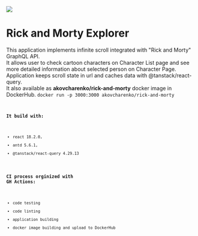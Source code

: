 <a href="https://codecov.io/gh/AKOvcharenko/rick-and-morty-explorer" >
<img src="https://codecov.io/gh/AKOvcharenko/rick-and-morty-explorer/branch/master/graph/badge.svg?token=IG6Z1HSD31"/>
</a>

# Rick and Morty Explorer

This application implements infinite scroll integrated with "Rick and Morty" GraphQL API.<br/>
It allows user to check cartoon characters on Character List page and see more detailed information about selected person on Character Page.<br/>
Application keeps scroll state in url and caches data with @tanstack/react-query.<br/>
It also available as <b>akovcharenko/rick-and-morty</b> docker image in DockerHub. <code>docker run -p 3000:3000 akovcharenko/rick-and-morty<code><br/>

### It build with:

- react 18.2.0,
- antd 5.6.1,
- @tanstack/react-query 4.29.13

### CI process orginized with GH Actions:

- code testing
- code linting
- application building
- docker image building and upload to DockerHub

